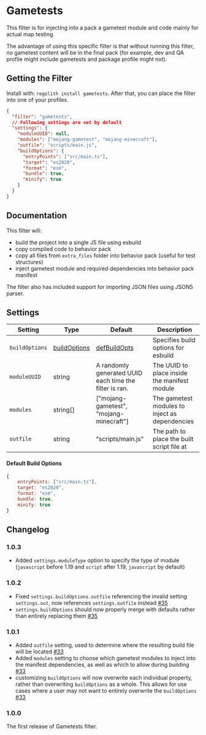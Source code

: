 # Gametests

This filter is for injecting into a pack a gametest module and code mainly for actual map testing.

The advantage of using this specific filter is that without running this filter, no gametest content will be in the final pack (for example, dev and QA profile might include gametests and package profile might not).

## Getting the Filter

Install with: `regolith install gametests`. After that, you can place the filter into one of your profiles.

```json
{
  "filter": "gametests",
  // Following settings are set by default
  "settings": {
    "moduleUUID": null,
    "modules": ["mojang-gametest", "mojang-minecraft"],
    "outfile": "scripts/main.js",
    "buildOptions": {
      "entryPoints": ["src/main.ts"],
      "target": "es2020",
      "format": "esm",
      "bundle": true,
      "minify": true
    }
  }
}
```

## Documentation

This filter will:

- build the project into a single JS file using esbuild
- copy compiled code to behavior pack
- copy all files from `extra_files` folder into behavior pack (useful for test structures)
- inject gametest module and required dependencies into behavior pack manifest

The filter also has included support for importing JSON files using JSON5 parser.

## Settings

| Setting        | Type                                                     | Default                                                | Description                                    |
| -------------- | -------------------------------------------------------- | ------------------------------------------------------ | ---------------------------------------------- |
| `buildOptions` | [buildOptions](https://esbuild.github.io/api/#build-api) | [defBuildOpts](#default-build-options)                 | Specifies build options for esbuild            |
| `moduleUUID`   | string                                                   | A randomly generated UUID each time the filter is ran. | The UUID to place inside the manifest module   |
| `modules`      | string[]                                                 | ["mojang-gametest", "mojang-minecraft"]                | The gametest modules to inject as dependencies |
| `outfile`      | string                                                   | "scripts/main.js"                                      | The path to place the built script file at     |

#### Default Build Options

```js
{
    entryPoints: ["src/main.ts"],
    target: "es2020",
    format: "esm",
    bundle: true,
    minify: true
}
```

## Changelog

### 1.0.3

 - Added `settings.moduleType` option to specify the type of module (`javascript` before 1.19 and `script` after 1.19, `javascript` by default)

### 1.0.2

 - Fixed `settings.buildOptions.outfile` referencing the invalid setting `settings.out`, now references `settings.outfile` instead [#35](https://github.com/Bedrock-OSS/regolith-filters/pull/35)
 - `settings.buildOptions` should now properly merge with defaults rather than entirely replacing them [#35](https://github.com/Bedrock-OSS/regolith-filters/pull/35)

### 1.0.1

 - Added `outfile` setting, used to determine where the resulting build file will be located [#33](https://github.com/Bedrock-OSS/regolith-filters/pull/33)
 - Added `modules` setting to choose which gametest modules to inject into the manifest dependencies, as well as which to allow during building [#33](https://github.com/Bedrock-OSS/regolith-filters/pull/33)
 - customizing `buildOptions` will now overwrite each individual property, rather than overwriting `buildOptions` as a whole. This allows for use cases where a user may not want to entirely overwrite the `buildOptions` [#33](https://github.com/Bedrock-OSS/regolith-filters/pull/33)

### 1.0.0

The first release of Gametests filter.
